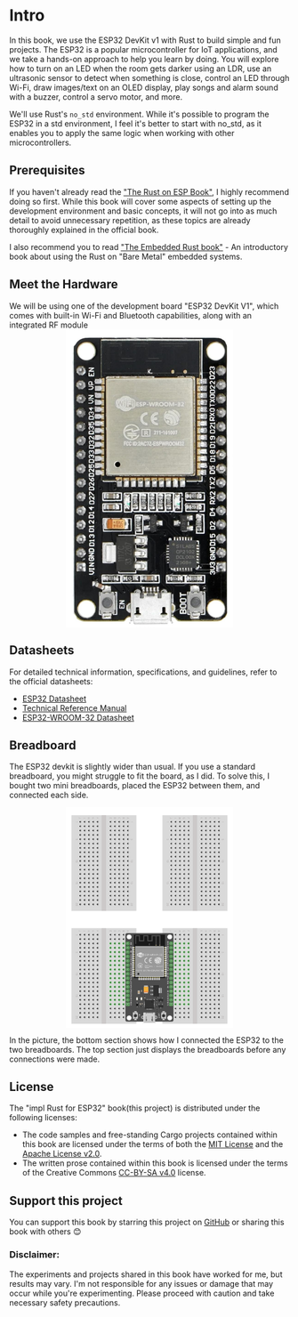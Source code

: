 # Intro

In this book, we use the ESP32 DevKit v1 with Rust to build simple and fun projects. The ESP32 is a popular microcontroller for IoT applications, and we take a hands-on approach to help you learn by doing. You will explore how to turn on an LED when the room gets darker using an LDR, use an ultrasonic sensor to detect when something is close, control an LED through Wi-Fi, draw images/text on an OLED display, play songs and alarm sound with a buzzer, control a servo motor, and more.

We'll use Rust's `no_std` environment. While it's possible to program the ESP32 in a std environment, I feel it's better to start with no_std, as it enables you to apply the same logic when working with other microcontrollers.

## Prerequisites
If you haven't already read the ["The Rust on ESP Book"](https://docs.espressif.com/projects/rust/book/), I highly recommend doing so first. While this book will cover some aspects of setting up the development environment and basic concepts, it will not go into as much detail to avoid unnecessary repetition, as these topics are already thoroughly explained in the official book.

I also recommend you to read ["The Embedded Rust book"](https://docs.rust-embedded.org/book/intro/index.html) - An introductory book about using the Rust on "Bare Metal" embedded systems.

## Meet the Hardware
We will be using one of the development board "ESP32 DevKit V1", which comes with built-in Wi-Fi and Bluetooth capabilities, along with an integrated RF module
<a href ="./images/esp32-devkitv1.jpg"><img style="display: block; margin: auto;width:300px;" src="./images/esp32-devkitv1.jpg"/></a>


## Datasheets
For detailed technical information, specifications, and guidelines, refer to the official datasheets:
- [ESP32 Datasheet](https://www.espressif.com/sites/default/files/documentation/esp32_datasheet_en.pdf)
- [Technical Reference Manual](https://www.espressif.com/sites/default/files/documentation/esp32_technical_reference_manual_en.pdf)
- [ESP32-WROOM-32 Datasheet](https://www.espressif.com/sites/default/files/documentation/esp32-wroom-32_datasheet_en.pdf)

## Breadboard
The ESP32 devkit is slightly wider than usual. If you use a standard breadboard, you might struggle to fit the board, as I did. To solve this, I bought two mini breadboards, placed the ESP32 between them, and connected each side.

<img style="display: block; margin: auto;width:300px;" src="./images/esp32-devkit-breadboard.png"/>

In the picture, the bottom section shows how I connected the ESP32 to the two breadboards. The top section just displays the breadboards before any connections were made.

## License

The "impl Rust for ESP32" book(this project) is distributed under the following licenses:

* The code samples and free-standing Cargo projects contained within this book are licensed under the terms of both the [MIT License] and the [Apache License v2.0].
* The written prose contained within this book is licensed under the terms of the Creative Commons [CC-BY-SA v4.0] license.
 
[MIT License]: https://opensource.org/licenses/MIT
[Apache License v2.0]: http://www.apache.org/licenses/LICENSE-2.0
[CC-BY-SA v4.0]: https://creativecommons.org/licenses/by-sa/4.0/legalcode


## Support this project

You can support this book by starring this project on [GitHub](https://github.com/ImplFerris/esp32-book) or sharing this book with others 😊

### Disclaimer: 
The experiments and projects shared in this book have worked for me, but results may vary. I'm not responsible for any issues or damage that may occur while you're experimenting. Please proceed with caution and take necessary safety precautions.

